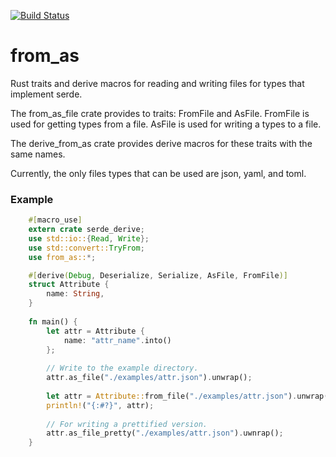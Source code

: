 [![Build Status](https://travis-ci.com/sreeise/from_as.svg?branch=master)](https://travis-ci.com/sreeise/from_as)

# from_as
Rust traits and derive macros for reading and writing files for types that implement serde.

The from_as_file crate provides to traits: FromFile and AsFile. FromFile is used for getting
types from a file. AsFile is used for writing a types to a file.

The derive_from_as crate provides derive macros for these traits with the same names.

Currently, the only files types that can be used are json, yaml, and toml. 

### Example

```rust
    #[macro_use]
    extern crate serde_derive;
    use std::io::{Read, Write};
    use std::convert::TryFrom;
    use from_as::*;

    #[derive(Debug, Deserialize, Serialize, AsFile, FromFile)]
    struct Attribute {
        name: String,
    }
    
    fn main() {
        let attr = Attribute { 
            name: "attr_name".into()
        };
        
        // Write to the example directory.
        attr.as_file("./examples/attr.json").unwrap();
        
        let attr = Attribute::from_file("./examples/attr.json").unwrap();
        println!("{:#?}", attr);
        
        // For writing a prettified version.
        attr.as_file_pretty("./examples/attr.json").uwnrap();
    }
```
